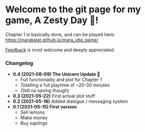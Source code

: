 # Welcome to the git page for my game, A Zesty Day 🍋!
Chapter 1 is basically done, and can be played here: https://marakalat.github.io/mara_idle_game/

[Feedback](mailto:a.zesty.day@gmail.com) is most welcome and deeply appreciated.

### Changelog
* **0.4 (2021-08-09) The Unicorn Update 🦄**
  * Full functionality and plot for Chapter 1
  * Totalling a full playtime of ~20-30 minutes
  * (Still no saving though)
* **0.3 (2021-05-22)** First actual plot stuff
* **0.2 (2021-05-18)** Added dialogue / messaging system
* **0.1 (2021-05-15) First version**
  * Sell lemons
  * Make money
  * Buy saplings